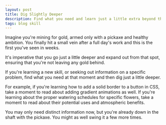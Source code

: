 ```yaml
---
layout: post
title: Dig Slightly Deeper
description: Find what you need and learn just a little extra beyond that
tags: blog skill
---
```


Imagine you're mining for gold, armed only with a pickaxe and healthy ambition. You finally hit a small vein after a full day's work and this is the first you've seen in weeks.

It's imperative that you go just a little deeper and expand out from that spot, ensuring that you're not leaving any gold behind.

If you're learning a new skill, or seeking out information on a specific problem, find what you need at that moment and then dig just a little deeper. 

For example, if you're learning how to add a solid border to a button in CSS, take a moment to read about adding gradient animations as well. If you're learning about the proper watering schedules for specific flowers, take a moment to read about their potential uses and atmospheric benefits. 

You may only need distinct information now, but you're already down in the shaft with the pickaxe. You might as well swing it a few more times.